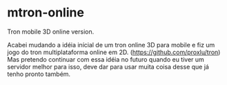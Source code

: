 # mtron-online
Tron mobile 3D online version.

Acabei mudando a idéia inícial de um tron online 3D para mobile e fiz um jogo do tron multiplataforma online em 2D. (https://github.com/proxlu/tron) Mas pretendo continuar com essa idéia no futuro quando eu tiver um servidor melhor para isso, deve dar para usar muita coisa desse que já tenho pronto também.
